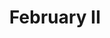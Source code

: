 ---
title: February II
materials: Ink wash
dimensions: 11 x 15
price:
date_completed:

image:
  url: 'february-ii.jpg'
  width:
  height:

---